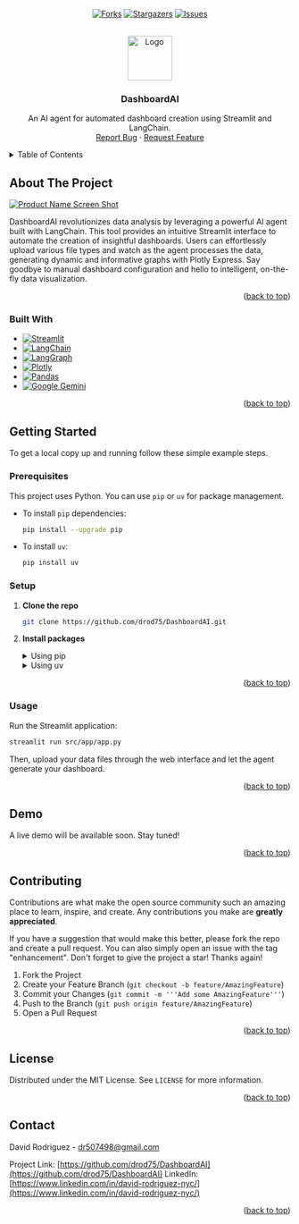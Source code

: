 <a name="readme-top"></a>

<div align="center">

[![Forks][forks-shield]][forks-url]
[![Stargazers][stars-shield]][stars-url]
[![Issues][issues-shield]][issues-url]

</div>

<br />
<div align="center">
  <a href="https://github.com/drod75/DashboardAI">
    <img src="images/logo.png" alt="Logo" width="80" height="80">
  </a>

<h3 align="center">DashboardAI</h3>

  <p align="center">
    An AI agent for automated dashboard creation using Streamlit and LangChain.
    <br />
    <a href="https://github.com/drod75/DashboardAI/issues">Report Bug</a>
    ·
    <a href="https://github.com/drod75/DashboardAI/issues">Request Feature</a>
  </p>
</div>

<details>
  <summary>Table of Contents</summary>
  <ol>
    <li>
      <a href="#about-the-project">About The Project</a>
      <ul>
        <li><a href="#built-with">Built With</a></li>
      </ul>
    </li>
    <li>
      <a href="#getting-started">Getting Started</a>
      <ul>
        <li><a href="#prerequisites">Prerequisites</a></li>
        <li><a href="#setup">Setup</a></li>
        <li><a href="#usage">Usage</a></li>
      </ul>
    </li>
    <li><a href="#demo">Demo</a></li>
    <li><a href="#contributing">Contributing</a></li>
    <li><a href="#license">License</a></li>
    <li><a href="#contact">Contact</a></li>
  </ol>
</details>

## About The Project

[![Product Name Screen Shot][product-screenshot]](https://github.com/drod75/DashboardAI)

DashboardAI revolutionizes data analysis by leveraging a powerful AI agent built with LangChain. This tool provides an intuitive Streamlit interface to automate the creation of insightful dashboards. Users can effortlessly upload various file types and watch as the agent processes the data, generating dynamic and informative graphs with Plotly Express. Say goodbye to manual dashboard configuration and hello to intelligent, on-the-fly data visualization.

<p align="right">(<a href="#readme-top">back to top</a>)</p>

### Built With

* [![Streamlit][Streamlit-shield]][Streamlit-url]
* [![LangChain][LangChain-shield]][LangChain-url]
* [![LangGraph][LangGraph-shield]][LangGraph-url]
* [![Plotly][Plotly-shield]][Plotly-url]
* [![Pandas][Pandas-shield]][Pandas-url]
* [![Google Gemini][Gemini-shield]][Gemini-url]

<p align="right">(<a href="#readme-top">back to top</a>)</p>

## Getting Started

To get a local copy up and running follow these simple example steps.

### Prerequisites

This project uses Python. You can use `pip` or `uv` for package management.

* To install `pip` dependencies:
  ```sh
  pip install --upgrade pip
  ```
* To install `uv`:
  ```sh
  pip install uv
  ```

### Setup

1.  **Clone the repo**
    ```sh
    git clone https://github.com/drod75/DashboardAI.git
    ```
2.  **Install packages**
    <details>
    <summary>Using pip</summary>

    ```sh
    pip install -r requirements.txt
    ```
    </details>
    <details>
    <summary>Using uv</summary>

    Create a virtual environment and install packages:
    ```sh
    # Create venv
    uv venv

    # Activate virtual environment
    # On Windows: .\.venv\Scripts\activate
    # On macOS/Linux: source .venv/bin/activate

    # Install dependencies
    uv pip install -r requirements.txt
    ```
    </details>

<p align="right">(<a href="#readme-top">back to top</a>)</p>

### Usage

Run the Streamlit application:
```sh
streamlit run src/app/app.py
```
Then, upload your data files through the web interface and let the agent generate your dashboard.

<p align="right">(<a href="#readme-top">back to top</a>)</p>

## Demo

A live demo will be available soon. Stay tuned!

<p align="right">(<a href="#readme-top">back to top</a>)</p>

## Contributing

Contributions are what make the open source community such an amazing place to learn, inspire, and create. Any contributions you make are **greatly appreciated**.

If you have a suggestion that would make this better, please fork the repo and create a pull request. You can also simply open an issue with the tag "enhancement".
Don't forget to give the project a star! Thanks again!

1. Fork the Project
2. Create your Feature Branch (`git checkout -b feature/AmazingFeature`)
3. Commit your Changes (`git commit -m '''Add some AmazingFeature'''`)
4. Push to the Branch (`git push origin feature/AmazingFeature`)
5. Open a Pull Request

<p align="right">(<a href="#readme-top">back to top</a>)</p>

## License

Distributed under the MIT License. See `LICENSE` for more information.

<p align="right">(<a href="#readme-top">back to top</a>)</p>

## Contact

David Rodriguez - dr507498@gmail.com

Project Link: [https://github.com/drod75/DashboardAI](https://github.com/drod75/DashboardAI)
LinkedIn: [https://www.linkedin.com/in/david-rodriguez-nyc/](https://www.linkedin.com/in/david-rodriguez-nyc/)

<p align="right">(<a href="#readme-top">back to top</a>)</p>

[forks-shield]: https://img.shields.io/github/forks/drod75/DashboardAI.svg?style=for-the-badge
[forks-url]: https://github.com/drod75/DashboardAI/network/members
[stars-shield]: https://img.shields.io/github/stars/drod75/DashboardAI.svg?style=for-the-badge
[stars-url]: https://github.com/drod75/DashboardAI/stargazers
[issues-shield]: https://img.shields.io/github/issues/drod75/DashboardAI.svg?style=for-the-badge
[issues-url]: https://github.com/drod75/DashboardAI/issues
[license-shield]: https://img.shields.io/github/license/drod75/DashboardAI.svg?style=for-the-badge
[license-url]: https://github.com/drod75/DashboardAI/blob/master/LICENSE
[product-screenshot]: images/screenshot.png
[Streamlit-shield]: https://img.shields.io/badge/Streamlit-FF4B4B?style=for-the-badge&logo=streamlit&logoColor=white
[Streamlit-url]: https://streamlit.io/
[LangChain-shield]: https://img.shields.io/badge/LangChain-008664?style=for-the-badge
[LangChain-url]: https://www.langchain.com/
[Plotly-shield]: https://img.shields.io/badge/Plotly-3F4F75?style=for-the-badge&logo=plotly&logoColor=white
[Plotly-url]: https://plotly.com/
[Pandas-shield]: https://img.shields.io/badge/pandas-%23150458.svg?style=for-the-badge&logo=pandas&logoColor=white
[Pandas-url]: https://pandas.pydata.org/
[Gemini-shield]: https://img.shields.io/badge/Google-Gemini-blue?style=for-the-badge&logo=google-gemini
[Gemini-url]: https://deepmind.google/technologies/gemini/
[LangGraph-shield]: https://img.shields.io/badge/LangGraph-1f2937?style=for-the-badge
[LangGraph-url]: https://github.com/langchain-ai/langgraph
